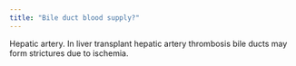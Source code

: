 ```yaml
---
title: "Bile duct blood supply?"
---
```

Hepatic artery. In liver transplant hepatic artery thrombosis bile ducts may form strictures due to ischemia.

